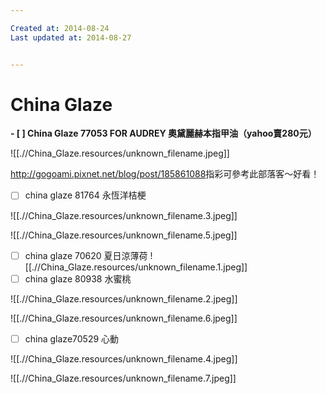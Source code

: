 ```yaml
---

Created at: 2014-08-24
Last updated at: 2014-08-27


---
```


# China Glaze


**- [ ] China Glaze 77053 FOR AUDREY 奧黛麗赫本指甲油（yahoo賣280元）**

![[.//China_Glaze.resources/unknown_filename.jpeg]]

<http://gogoami.pixnet.net/blog/post/185861088>指彩可參考此部落客～好看！

- [ ] china glaze 81764 永恆洋桔梗

![[.//China_Glaze.resources/unknown_filename.3.jpeg]]

![[.//China_Glaze.resources/unknown_filename.5.jpeg]]

- [ ] china glaze 70620 夏日涼薄荷
![[.//China_Glaze.resources/unknown_filename.1.jpeg]]
- [ ] china glaze 80938 水蜜桃

![[.//China_Glaze.resources/unknown_filename.2.jpeg]]

![[.//China_Glaze.resources/unknown_filename.6.jpeg]]

- [ ] china glaze70529 心動

![[.//China_Glaze.resources/unknown_filename.4.jpeg]]

![[.//China_Glaze.resources/unknown_filename.7.jpeg]]

